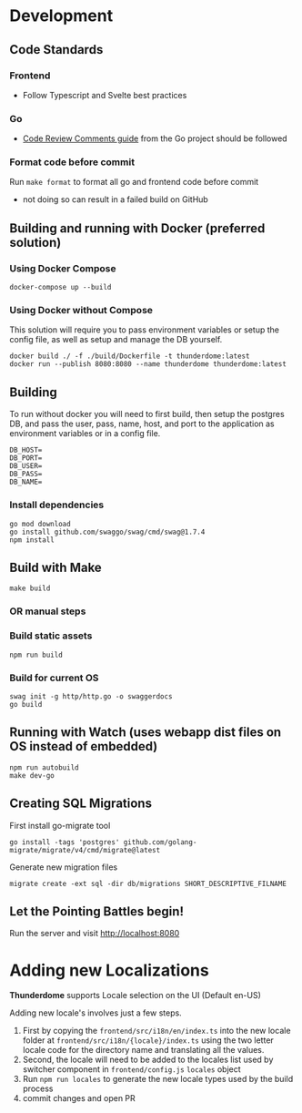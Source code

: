 # Development

## Code Standards

### Frontend

- Follow Typescript and Svelte best practices

### Go

- [Code Review Comments guide](https://github.com/golang/go/wiki/CodeReviewComments) from the Go project should be
  followed

### Format code before commit

Run `make format` to format all go and frontend code before commit

- not doing so can result in a failed build on GitHub

## Building and running with Docker (preferred solution)

### Using Docker Compose

```
docker-compose up --build
```

### Using Docker without Compose

This solution will require you to pass environment variables or setup the config file, as well as setup and manage the
DB yourself.

```
docker build ./ -f ./build/Dockerfile -t thunderdome:latest
docker run --publish 8080:8080 --name thunderdome thunderdome:latest
```

## Building

To run without docker you will need to first build, then setup the postgres DB, and pass the user, pass, name, host, and
port to the application as environment variables or in a config file.

```
DB_HOST=
DB_PORT=
DB_USER=
DB_PASS=
DB_NAME=
```

### Install dependencies

```
go mod download
go install github.com/swaggo/swag/cmd/swag@1.7.4
npm install
```

## Build with Make

```
make build
```

### OR manual steps

### Build static assets

```
npm run build
```

### Build for current OS

```
swag init -g http/http.go -o swaggerdocs
go build
```

## Running with Watch (uses webapp dist files on OS instead of embedded)

```
npm run autobuild
make dev-go
```

## Creating SQL Migrations

First install go-migrate tool

```
go install -tags 'postgres' github.com/golang-migrate/migrate/v4/cmd/migrate@latest
```

Generate new migration files

```
migrate create -ext sql -dir db/migrations SHORT_DESCRIPTIVE_FILNAME
```

## Let the Pointing Battles begin!

Run the server and visit [http://localhost:8080](http://localhost:8080)

# Adding new Localizations

**Thunderdome** supports Locale selection on the UI (Default en-US)

Adding new locale's involves just a few steps.

1. First by copying the `frontend/src/i18n/en/index.ts` into the new locale folder
   at `frontend/src/i18n/{locale}/index.ts` using the two letter locale code for the directory name and translating all
   the values.
2. Second, the locale will need to be added to the locales list used by switcher component
   in ```frontend/config.js``` ```locales``` object
3. Run `npm run locales` to generate the new locale types used by the build process
4. commit changes and open PR